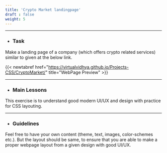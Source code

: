 ```yaml
---
title: 'Crypto Market landingpage'
draft : false
weight: 5
---
```


---

- ### Task

Make a landing page of a company (which offers crypto related services) similar to given at the below link. 

{{< newtabref  href="https://virtualvidhya.github.io/Projects-CSS/CryptoMarket/" title="WebPage Preview" >}}

---

- ### Main Lessons

This exercise is to understand good modern UI/UX and design with practice for CSS layouting.

---

- ### Guidelines

Feel free to have your own content (theme, text, images, color-schemes etc.). But the layout should be same, to ensure that you are able to make a proper webpage layout from a given design with good UI/UX.